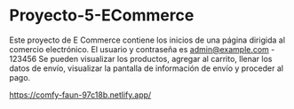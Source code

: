 # Proyecto-5-ECommerce

Este proyecto de E Commerce contiene los inicios de una página dirigida al comercio electrónico.
El usuario y contraseña es admin@example.com - 123456
Se pueden visualizar los productos, agregar al carrito, llenar los datos de envío, visualizar la pantalla de información de envío y proceder al pago.

https://comfy-faun-97c18b.netlify.app/

